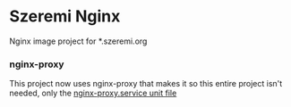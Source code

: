 # Szeremi Nginx

Nginx image project for *.szeremi.org

### nginx-proxy

This project now uses nginx-proxy that makes it so this entire project isn't needed, only the [nginx-proxy.service unit file](units/nginx-proxy.service)
